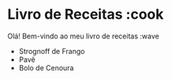 # Livro de Receitas :cook

Olá! Bem-vindo ao meu livro de receitas :wave

- Strognoff de Frango
- Pavê
- Bolo de Cenoura
